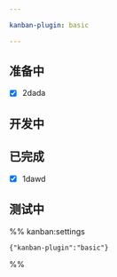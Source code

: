 ```yaml
---

kanban-plugin: basic

---
```


## 准备中

- [x] 2dada


## 开发中



## 已完成

- [x] 1dawd


## 测试中





%% kanban:settings
```
{"kanban-plugin":"basic"}
```
%%